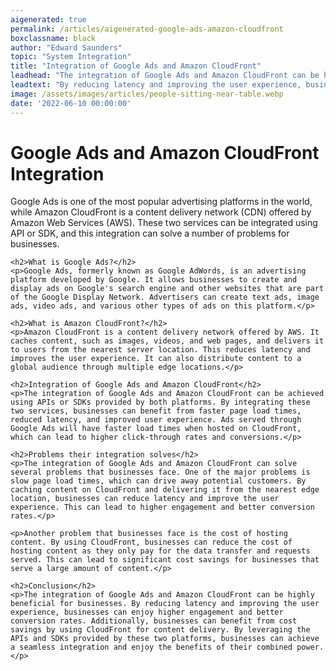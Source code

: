 ```yaml
---
aigenerated: true
permalink: /articles/aigenerated-google-ads-amazon-cloudfront
boxclassname: black
author: "Edward Saunders"
topic: "System Integration"
title: "Integration of Google Ads and Amazon CloudFront"
leadhead: "The integration of Google Ads and Amazon CloudFront can be highly beneficial for businesses"
leadtext: "By reducing latency and improving the user experience, businesses can enjoy higher engagement and better conversion rates. Additionally, businesses can benefit from cost savings by using CloudFront for content delivery. By leveraging the APIs and SDKs provided by these two platforms, businesses can achieve a seamless integration and enjoy the benefits of their combined power."
image: /assets/images/articles/people-sitting-near-table.webp
date: '2022-06-10 00:00:00'
---
```

<div class="arttext">	<h1>Google Ads and Amazon CloudFront Integration</h1>
	<p>Google Ads is one of the most popular advertising platforms in the world, while Amazon CloudFront is a content delivery network (CDN) offered by Amazon Web Services (AWS). These two services can be integrated using API or SDK, and this integration can solve a number of problems for businesses.</p>

	<h2>What is Google Ads?</h2>
	<p>Google Ads, formerly known as Google AdWords, is an advertising platform developed by Google. It allows businesses to create and display ads on Google's search engine and other websites that are part of the Google Display Network. Advertisers can create text ads, image ads, video ads, and various other types of ads on this platform.</p>

	<h2>What is Amazon CloudFront?</h2>
	<p>Amazon CloudFront is a content delivery network offered by AWS. It caches content, such as images, videos, and web pages, and delivers it to users from the nearest server location. This reduces latency and improves the user experience. It can also distribute content to a global audience through multiple edge locations.</p>

	<h2>Integration of Google Ads and Amazon CloudFront</h2>
	<p>The integration of Google Ads and Amazon CloudFront can be achieved using APIs or SDKs provided by both platforms. By integrating these two services, businesses can benefit from faster page load times, reduced latency, and improved user experience. Ads served through Google Ads will have faster load times when hosted on CloudFront, which can lead to higher click-through rates and conversions.</p>

	<h2>Problems their integration solves</h2>
	<p>The integration of Google Ads and Amazon CloudFront can solve several problems that businesses face. One of the major problems is slow page load times, which can drive away potential customers. By caching content on CloudFront and delivering it from the nearest edge location, businesses can reduce latency and improve the user experience. This can lead to higher engagement and better conversion rates.</p>

	<p>Another problem that businesses face is the cost of hosting content. By using CloudFront, businesses can reduce the cost of hosting content as they only pay for the data transfer and requests served. This can lead to significant cost savings for businesses that serve a large amount of content.</p>

	<h2>Conclusion</h2>
	<p>The integration of Google Ads and Amazon CloudFront can be highly beneficial for businesses. By reducing latency and improving the user experience, businesses can enjoy higher engagement and better conversion rates. Additionally, businesses can benefit from cost savings by using CloudFront for content delivery. By leveraging the APIs and SDKs provided by these two platforms, businesses can achieve a seamless integration and enjoy the benefits of their combined power.</p>
</div>